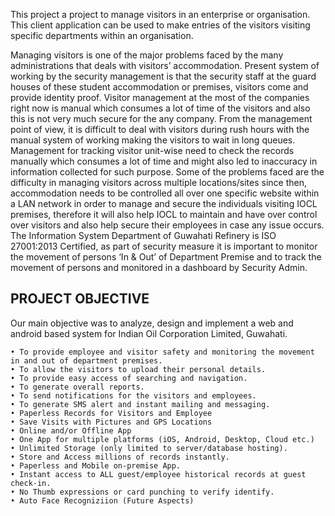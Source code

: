 This project a project to manage visitors in an enterprise or organisation.
This client application can be used to make entries of the visitors visiting specific departments within an organisation.

Managing visitors is one of the major problems faced by the many administrations that deals with visitors’ accommodation. Present system of working by the security management is that the security staff at the guard houses of these student accommodation or premises, visitors come and provide identity proof. Visitor management at the most of the companies right now is manual which consumes a lot of time of the visitors and also this is not very much secure for the any company. From the management point of view, it is difficult to deal with visitors during rush hours with the manual system of working making the visitors to wait in long queues. Management for tracking visitor unit-wise need to check the records manually which consumes a lot of time and might also led to inaccuracy in information collected for such purpose. Some of the problems faced are the difficulty in managing visitors across multiple locations/sites since then, accommodation needs to be controlled all over one specific website within a LAN network in order to manage and secure the individuals visiting IOCL premises, therefore it will also help IOCL to maintain and have over control over visitors and also help secure their employees in case any issue occurs. The Information System Department of Guwahati Refinery is ISO 27001:2013 Certified, as part of security measure it is important to monitor the movement of persons ‘In & Out’ of Department Premise and to track the movement of persons and monitored in a dashboard by Security Admin.

## PROJECT OBJECTIVE

Our main objective was to analyze, design and implement a web and android based system for Indian Oil Corporation Limited, Guwahati. 

    • To provide employee and visitor safety and monitoring the movement in and out of department premises. 
    • To allow the visitors to upload their personal details. 
    • To provide easy access of searching and navigation. 
    • To generate overall reports. 
    • To send notifications for the visitors and employees. 
    • To generate SMS alert and instant mailing and messaging.
    • Paperless Records for Visitors and Employee
    • Save Visits with Pictures and GPS Locations
    • Online and/or Offline App
    • One App for multiple platforms (iOS, Android, Desktop, Cloud etc.)
    • Unlimited Storage (only limited to server/database hosting).
    • Store and Access millions of records instantly.
    • Paperless and Mobile on-premise App.
    • Instant access to ALL guest/employee historical records at guest check-in.
    • No Thumb expressions or card punching to verify identify.
    • Auto Face Recogniziion (Future Aspects)
																																																																																																																																																																																																																																																																																																																																																																																																																																																																				
